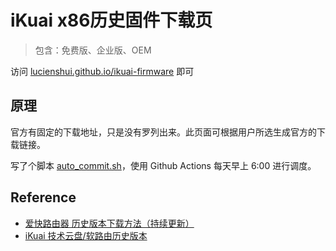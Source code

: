 # iKuai x86历史固件下载页
> 包含：免费版、企业版、OEM

访问 [lucienshui.github.io/ikuai-firmware](https://lucienshui.github.io/ikuai-firmware) 即可

## 原理

官方有固定的下载地址，只是没有罗列出来。此页面可根据用户所选生成官方的下载链接。

写了个脚本 [auto_commit.sh](./auto_commit.sh)，使用 Github Actions 每天早上 6:00 进行调度。

## Reference

+ [爱快路由器 历史版本下载方法（持续更新）](https://zhuanlan.zhihu.com/p/486466800)
+ [iKuai 技术云盘/软路由历史版本](http://ikuai9.com:555/1/main/%E8%BD%AF%E8%B7%AF%E7%94%B1%E5%8E%86%E5%8F%B2%E7%89%88%E6%9C%AC)
